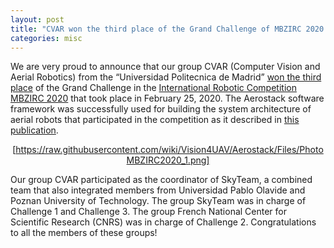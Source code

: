 ```yaml
---
layout: post
title: "CVAR won the third place of the Grand Challenge of MBZIRC 2020 "
categories: misc
---
```


We are very proud to announce that our group CVAR (Computer Vision and Aerial Robotics) from the “Universidad Politecnica de Madrid” [won the third place](https://vimeo.com/399391178/ea9e29efa0) of the Grand Challenge in the [International Robotic Competition MBZIRC 2020](https://www.mbzirc.com) that took place in February 25, 2020. The Aerostack software framework was successfully used for building the system architecture of aerial robots that participated in the competition as it described in [this publication](https://www.researchgate.net/publication/339725858_The_Skyeye_Team_Participation_in_the_2020_Mohamed_Bin_Zayed_International_Robotics_Challenge).

<a href="https://github.com/Vision4UAV/Aerostack/wiki/Example-projects"><p align="center">[https://raw.githubusercontent.com/wiki/Vision4UAV/Aerostack/Files/PhotoMBZIRC2020_1.png]</p></a>

Our group CVAR participated as the coordinator of SkyTeam, a combined team that also integrated members from Universidad Pablo Olavide and Poznan University of Technology. The group SkyTeam was in charge of Challenge 1 and Challenge 3. The group French National Center for Scientific Research (CNRS) was in charge of Challenge 2. Congratulations to all the members of these groups!
